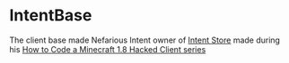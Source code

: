# IntentBase

The client base made Nefarious Intent owner of [Intent Store](https://intent.store) made during his [How to Code a Minecraft 1.8 Hacked Client series](https://www.youtube.com/watch?v=n33Ig58s9YQ&list=PLhgpmtS-kfPfoXwj-LlgavSXr3AoTnZ34&index=2)
